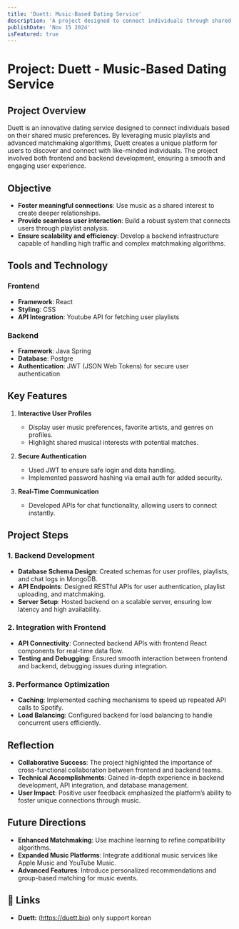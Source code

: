 ```yaml
---
title: 'Duett: Music-Based Dating Service'
description: 'A project designed to connect individuals through shared music preferences, integrating frontend and backend development for a seamless experience.'
publishDate: 'Nov 15 2024'
isFeatured: true
---
```


# Project: Duett - Music-Based Dating Service

## Project Overview
Duett is an innovative dating service designed to connect individuals based on their shared music preferences. By leveraging music playlists and advanced matchmaking algorithms, Duett creates a unique platform for users to discover and connect with like-minded individuals. The project involved both frontend and backend development, ensuring a smooth and engaging user experience.

## Objective
- **Foster meaningful connections**: Use music as a shared interest to create deeper relationships.  
- **Provide seamless user interaction**: Build a robust system that connects users through playlist analysis.  
- **Ensure scalability and efficiency**: Develop a backend infrastructure capable of handling high traffic and complex matchmaking algorithms.  

## Tools and Technology
### Frontend
- **Framework**: React  
- **Styling**: CSS  
- **API Integration**: Youtube API for fetching user playlists  

### Backend
- **Framework**: Java Spring
- **Database**: Postgre  
- **Authentication**: JWT (JSON Web Tokens) for secure user authentication  

## Key Features
1. **Interactive User Profiles**  
   - Display user music preferences, favorite artists, and genres on profiles.  
   - Highlight shared musical interests with potential matches.  

2. **Secure Authentication**  
   - Used JWT to ensure safe login and data handling.  
   - Implemented password hashing via email auth for added security.  

3. **Real-Time Communication**  
   - Developed APIs for chat functionality, allowing users to connect instantly.  

## Project Steps

### 1. Backend Development
- **Database Schema Design**: Created schemas for user profiles, playlists, and chat logs in MongoDB.  
- **API Endpoints**: Designed RESTful APIs for user authentication, playlist uploading, and matchmaking.  
- **Server Setup**: Hosted backend on a scalable server, ensuring low latency and high availability.  

### 2. Integration with Frontend
- **API Connectivity**: Connected backend APIs with frontend React components for real-time data flow.  
- **Testing and Debugging**: Ensured smooth interaction between frontend and backend, debugging issues during integration.  

### 3. Performance Optimization
- **Caching**: Implemented caching mechanisms to speed up repeated API calls to Spotify.  
- **Load Balancing**: Configured backend for load balancing to handle concurrent users efficiently.  

## Reflection
- **Collaborative Success**: The project highlighted the importance of cross-functional collaboration between frontend and backend teams.  
- **Technical Accomplishments**: Gained in-depth experience in backend development, API integration, and database management.  
- **User Impact**: Positive user feedback emphasized the platform’s ability to foster unique connections through music.  

## Future Directions
- **Enhanced Matchmaking**: Use machine learning to refine compatibility algorithms.  
- **Expanded Music Platforms**: Integrate additional music services like Apple Music and YouTube Music.  
- **Advanced Features**: Introduce personalized recommendations and group-based matching for music events.  

## 🔗 Links
- **Duett:** (https://duett.bio) only support korean
